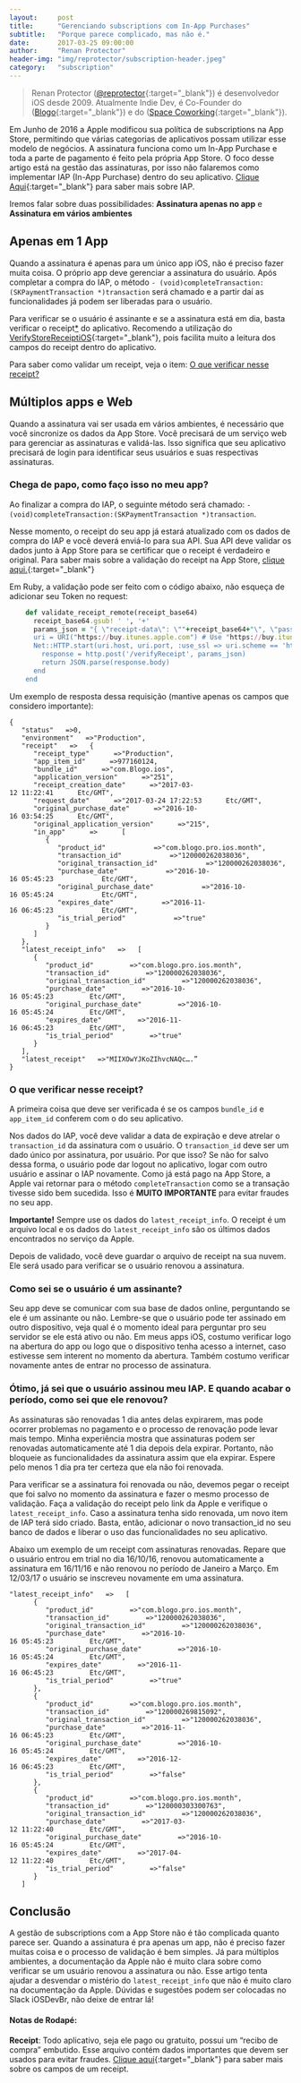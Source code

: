 ```yaml
---
layout:     post
title:      "Gerenciando subscriptions com In-App Purchases"
subtitle:	"Porque parece complicado, mas não é."
date:       2017-03-25 09:00:00
author:     "Renan Protector"
header-img: "img/reprotector/subscription-header.jpeg"
category:   "subscription"
---
```


> Renan Protector ([@reprotector](https://twitter.com/reprotector){:target="_blank"}) é desenvolvedor iOS desde 2009. Atualmente Indie Dev, é Co-Founder do ([Blogo](https://getblogo.com){:target="_blank"}) e do ([Space Coworking](https://spacecoworking.com){:target="_blank"}). 


Em Junho de 2016 a Apple modificou sua política de subscriptions na App Store, permitindo que várias categorias de aplicativos possam utilizar esse modelo de negócios. A assinatura funciona como um In-App Purchase e toda a parte de pagamento é feito pela própria App Store. O foco desse artigo está na gestão das assinaturas, por isso não falaremos como implementar IAP (In-App Purchase) dentro do seu aplicativo. [Clique Aqui](https://developer.apple.com/in-app-purchase/){:target="_blank"} para saber mais sobre IAP.

Iremos falar sobre duas possibilidades: __Assinatura apenas no app__ e __Assinatura em vários ambientes__

## Apenas em 1 App
Quando a assinatura é apenas para um único app iOS, não é preciso fazer muita coisa. O próprio app deve gerenciar a assinatura do usuário. Após completar a compra do IAP, o método `- (void)completeTransaction:(SKPaymentTransaction *)transaction` será chamado e a partir daí as funcionalidades já podem ser liberadas para o usuário.

Para verificar se o usuário é assinante e se a assinatura está em dia, basta verificar o receipt[*](#what_is_receipt) do aplicativo. Recomendo a utilização do [VerifyStoreReceiptiOS](https://github.com/rmaddy/VerifyStoreReceiptiOS){:target="_blank"}, pois facilita muito a leitura dos campos do receipt dentro do aplicativo. 

Para saber como validar um receipt, veja o item: [O que verificar nesse receipt?](#validate_receipt)


## Múltiplos apps e Web

Quando a assinatura vai ser usada em vários ambientes, é necessário que você sincronize os dados da App Store. Você precisará de um serviço web para gerenciar as assinaturas e validá-las. Isso significa que seu aplicativo precisará de login para identificar seus usuários e suas respectivas assinaturas.

### Chega de papo, como faço isso no meu app?

Ao finalizar a compra do IAP, o seguinte método será chamado: `- (void)completeTransaction:(SKPaymentTransaction *)transaction`. 

Nesse momento, o receipt do seu app já estará atualizado com os dados de compra do IAP e você deverá enviá-lo para sua API. Sua API deve validar os dados junto à App Store para se certificar que o receipt é verdadeiro e original. Para saber mais sobre a validação do receipt na App Store, [clique aqui.](https://developer.apple.com/library/content/releasenotes/General/ValidateAppStoreReceipt/Chapters/ValidateRemotely.html#//apple_ref/doc/uid/TP40010573-CH104-SW1){:target="_blank"}

Em Ruby, a validação pode ser feito com o código abaixo, não esqueça de adicionar seu Token no request:

```ruby
	def validate_receipt_remote(receipt_base64)  
	  receipt_base64.gsub! ' ', '+'
	  params_json = "{ \"receipt-data\": \""+receipt_base64+"\", \"password\": \”SEU TOKEN AQUI\”}”
	  uri = URI("https://buy.itunes.apple.com") # Use "https://buy.itunes.apple.com" for production
	  Net::HTTP.start(uri.host, uri.port, :use_ssl => uri.scheme == 'https') do |http|
	    response = http.post('/verifyReceipt', params_json)	    
	    return JSON.parse(response.body)
	  end
	end
```

Um exemplo de resposta dessa requisição (mantive apenas os campos que considero importante):

```
{ 
   "status"   =>0,
   "environment"   =>"Production",
   "receipt"   =>   { 
      "receipt_type"      =>"Production",
      "app_item_id"      =>977160124,
      "bundle_id"      =>"com.Blogo.ios",
      "application_version"      =>"251",
      "receipt_creation_date"      =>"2017-03-12 11:22:41      Etc/GMT",
      "request_date"      =>"2017-03-24 17:22:53      Etc/GMT",
      "original_purchase_date"      =>"2016-10-16 03:54:25      Etc/GMT",
      "original_application_version"      =>"215",
      "in_app"      =>      [          
         { 
            "product_id"            =>"com.blogo.pro.ios.month",
            "transaction_id"            =>"120000262038036",
            "original_transaction_id"            =>"120000262038036",
            "purchase_date"            =>"2016-10-16 05:45:23            Etc/GMT",
            "original_purchase_date"            =>"2016-10-16 05:45:24            Etc/GMT",
            "expires_date"            =>"2016-11-16 06:45:23            Etc/GMT",
            "is_trial_period"            =>"true"
         }
      ]
   },
   "latest_receipt_info"   =>   [ 
      { 
         "product_id"         =>"com.blogo.pro.ios.month",
         "transaction_id"         =>"120000262038036",
         "original_transaction_id"         =>"120000262038036",
         "purchase_date"         =>"2016-10-16 05:45:23         Etc/GMT",
         "original_purchase_date"         =>"2016-10-16 05:45:24         Etc/GMT",
         "expires_date"         =>"2016-11-16 06:45:23         Etc/GMT",
         "is_trial_period"         =>"true"
      }
   ],
   "latest_receipt"   =>"MIIXOwYJKoZIhvcNAQc….”
}
```

### <a name="validate_receipt"></a>O que verificar nesse receipt?

A primeira coisa que deve ser verificada é se os campos `bundle_id` e `app_item_id` conferem com o do seu aplicativo. 

Nos dados do IAP, você deve validar a data de expiração e deve atrelar o `transaction_id` da assinatura com o usuário. O `transaction_id` deve ser um dado único por assinatura, por usuário. Por que isso? Se não for salvo dessa forma, o usuário pode dar logout no aplicativo, logar com outro usuário e assinar o IAP novamente. Como já está pago na App Store, a Apple vai retornar para o método `completeTransaction` como se a transação tivesse sido bem sucedida. Isso é __MUITO IMPORTANTE__ para evitar fraudes no seu app.

__Importante!__ Sempre use os dados do `latest_receipt_info`. O receipt é um arquivo local e os dados do `latest_receipt_info` são os últimos dados encontrados no serviço da Apple.

Depois de validado, você deve guardar o arquivo de receipt na sua nuvem. Ele será usado para verificar se o usuário renovou a assinatura.

### Como sei se o usuário é um assinante?

Seu app deve se comunicar com sua base de dados online, perguntando se ele é um assinante ou não. Lembre-se que o usuário pode ter assinado em outro dispositivo, veja qual é o momento ideal para perguntar pro seu servidor se ele está ativo ou não. Em meus apps iOS, costumo verificar logo na abertura do app ou logo que o dispositivo tenha acesso a internet, caso estivesse sem interent no momento da abertura. Também costumo verificar novamente antes de entrar no processo de assinatura.

### Ótimo, já sei que o usuário assinou meu IAP. E quando acabar o período, como sei que ele renovou?

As assinaturas são renovadas 1 dia antes delas expirarem, mas pode ocorrer problemas no pagamento e o processo de renovação pode levar mais tempo. Minha experiência mostra que assinaturas podem ser renovadas automaticamente até 1 dia depois dela expirar. Portanto, não bloqueie as funcionalidades da assinatura assim que ela expirar. Espere pelo menos 1 dia pra ter certeza que ela não foi renovada.

Para verificar se a assinatura foi renovada ou não, devemos pegar o receipt que foi salvo no momento da assinatura e fazer o mesmo processo de validação. Faça a validação do receipt pelo link da Apple e verifique o `latest_receipt_info`.  Caso a assinatura tenha sido renovada, um novo item de IAP terá sido criado. Basta, então, adicionar o novo transaction_id no seu banco de dados e liberar o uso das funcionalidades no seu aplicativo.

Abaixo um exemplo de um receipt com assinaturas renovadas. Repare que o usuário entrou em trial no dia 16/10/16, renovou automaticamente a assinatura em 16/11/16 e não renovou no período de Janeiro a Março. Em 12/03/17 o usuário se inscreveu novamente em uma assinatura.

```
"latest_receipt_info"   =>   [ 
      { 
         "product_id"         =>"com.blogo.pro.ios.month",
         "transaction_id"         =>"120000262038036",
         "original_transaction_id"         =>"120000262038036",
         "purchase_date"         =>"2016-10-16 05:45:23         Etc/GMT",
         "original_purchase_date"         =>"2016-10-16 05:45:24         Etc/GMT",
         "expires_date"         =>"2016-11-16 06:45:23         Etc/GMT",
         "is_trial_period"         =>"true"
      },
      { 
         "product_id"         =>"com.blogo.pro.ios.month",
         "transaction_id"         =>"120000269815092",
         "original_transaction_id"         =>"120000262038036",
         "purchase_date"         =>"2016-11-16 06:45:23         Etc/GMT",
         "original_purchase_date"         =>"2016-10-16 05:45:24         Etc/GMT",
         "expires_date"         =>"2016-12-16 06:45:23         Etc/GMT",
         "is_trial_period"         =>"false"
      },
      { 
         "product_id"         =>"com.blogo.pro.ios.month",
         "transaction_id"         =>"120000303300763",
         "original_transaction_id"         =>"120000262038036",
         "purchase_date"         =>"2017-03-12 11:22:40         Etc/GMT",
         "original_purchase_date"         =>"2016-10-16 05:45:24         Etc/GMT",
         "expires_date"         =>"2017-04-12 11:22:40         Etc/GMT",
         "is_trial_period"         =>"false"
      }
   ]
```

## Conclusão

A gestão de subscriptions com a App Store não é tão complicada quanto parece ser. Quando a assinatura é pra apenas um app, não é preciso fazer muitas coisa e o processo de validação é bem simples. Já para múltiplos ambientes, a documentação da Apple não é muito clara sobre como verificar se um usuário renovou a assinatura ou não. Esse artigo tenta ajudar a desvendar o mistério do `latest_receipt_info` que não é muito claro na documentação da Apple. Dúvidas e sugestões podem ser colocadas no Slack iOSDevBr, não deixe de entrar lá!

#### Notas de Rodapé:

<a name="what_is_receipt"></a>
__Receipt__: Todo aplicativo, seja ele pago ou gratuito, possui um “recibo de compra” embutido. Esse arquivo contém dados importantes que devem ser usados para evitar fraudes. [Clique aqui](https://developer.apple.com/library/content/releasenotes/General/ValidateAppStoreReceipt/Chapters/ReceiptFields.html#//apple_ref/doc/uid/TP40010573-CH106-SW1){:target="_blank"} para saber mais sobre os campos de um receipt.
